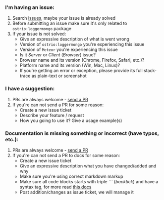 ### I'm having an issue:
 1. Search [issues](https://github.com/veliovgroup/Meteor-logger-mongo/issues?utf8=✓&q=is%3Aissue), maybe your issue is already solved
 2. Before submitting an issue make sure it's only related to `ostrio:loggermongo` package
 3. If your issue is not solved:
     - Give an expressive description of what is went wrong
     - Version of `ostrio:loggermongo` you're experiencing this issue
     - Version of `Meteor` you're experiencing this issue
     - Is it *Server* or *Client* (*Browser*) issue?
     - Browser name and its version (Chrome, Firefox, Safari, etc.)?
     - Platform name and its version (Win, Mac, Linux)?
     - If you're getting an error or exception, please provide its full stack-trace as plain-text or screenshot

### I have a suggestion:
 1. PRs are always welcome - [send a PR](https://github.com/veliovgroup/Meteor-logger-mongo/pulls)
 2. If you're can not send a PR for some reason:
     - Create a new issue ticket
     - Describe your feature / request
     - How you going to use it? Give a usage example(s)

### Documentation is missing something or incorrect (have typos, etc.):
 1. PRs are always welcome - [send a PR](https://github.com/veliovgroup/Meteor-logger-mongo/pulls)
 2. If you're can not send a PR to docs for some reason:
     - Create a new issue ticket
     - Give an expressive description what you have changed/added and why
     - Make sure you're using correct markdown markup
     - Make sure all code blocks starts with triple ``` (*backtick*) and have a syntax tag, for more read [this docs](https://help.github.com/articles/creating-and-highlighting-code-blocks/#syntax-highlighting)
     - Post addition/changes as issue ticket, we will manage it